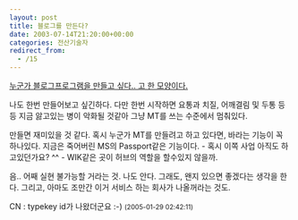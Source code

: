 ```yaml
---
layout: post
title: 블로그를 만든다?
date: 2003-07-14T21:20:00+00:00
categories: 전산기술자
redirect_from:
  - /15
---
```


<a href="http://www.ejino.net/jino/archives/2003/07/20030715_000070.html" target=other>누군가 블로그프로그램을 만들고 싶다.. 고 한 모양이다.</a>

나도 한번 만들어보고 싶긴하다. 다만 한번 시작하면 요통과 치질, 어깨결림 및 두통 등등 지금 앓고있는 병이 악화될 것같아 그냥 MT를 쓰는 수준에서 멈춰있다.

만들면 재미있을 것 같다. 혹시 누군가 MT를 만들려고 하고 있다면, 바라는 기능이 꼭 하나있다. 지금은 죽어버린 MS의 Passport같은 기능이다. - 혹시 이쪽 사업 아직도 하고있던가요? ^^ - WIK같은 곳이 허브의 역할을 할수있지 않을까.

음.. 어째 실현 불가능할 거라는 것. 나도 안다. 그래도, 왠지 있으면 좋겠다는 생각을 한다. 그리고, 아마도 조만간 이거 서비스 하는 회사가 나올꺼라는 것도.


<div id=comments>
<div class=comment>
<!--- cmt:25 --->
<!--- mail: --->
<!--- parent:0 --->
CN : 
typekey id가 나왔더군요 :-)
 <small>(2005-01-29 02:42:11)</small>
</div>
</div>
